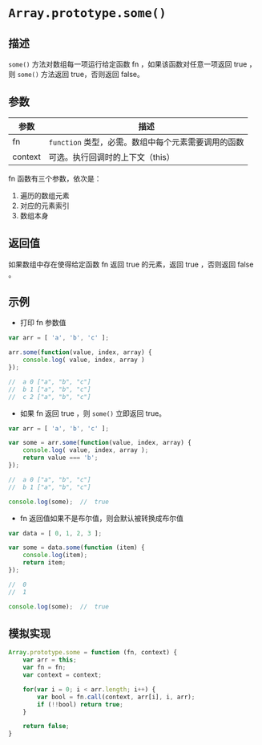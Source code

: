 # `Array.prototype.some()`

## 描述

`some()` 方法对数组每一项运行给定函数 fn ，如果该函数对任意一项返回 true ，则 `some()` 方法返回 true，否则返回 false。

## 参数

参数 | 描述
--- | ---
fn | `function` 类型，必需。数组中每个元素需要调用的函数
context | 可选。执行回调时的上下文（this）

fn 函数有三个参数，依次是：
1. 遍历的数组元素
2. 对应的元素索引
3. 数组本身

## 返回值

如果数组中存在使得给定函数 fn 返回 true 的元素，返回 true ，否则返回 false 。

## 示例

+ 打印 fn 参数值

```js
var arr = [ 'a', 'b', 'c' ];

arr.some(function(value, index, array) {
    console.log( value, index, array )
});

//  a 0 ["a", "b", "c"]
//  b 1 ["a", "b", "c"]
//  c 2 ["a", "b", "c"]
```

+ 如果 fn 返回 true ，则 `some()` 立即返回 true。

```js
var arr = [ 'a', 'b', 'c' ];

var some = arr.some(function(value, index, array) {
    console.log( value, index, array );
    return value === 'b';
});

//  a 0 ["a", "b", "c"]
//  b 1 ["a", "b", "c"]

console.log(some);  //  true
```

+ fn 返回值如果不是布尔值，则会默认被转换成布尔值

```js
var data = [ 0, 1, 2, 3 ];

var some = data.some(function (item) {
    console.log(item);
    return item;
});

//  0
//  1

console.log(some);  //  true 
```

## 模拟实现

```js
Array.prototype.some = function (fn, context) {
    var arr = this;
    var fn = fn;
    var context = context;

    for(var i = 0; i < arr.length; i++) {
        var bool = fn.call(context, arr[i], i, arr);
        if (!!bool) return true;
    }

    return false;
}
```
